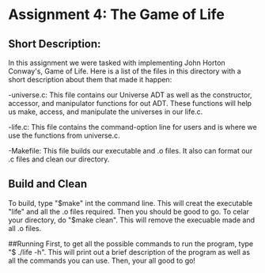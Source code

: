 # Assignment 4: The Game of Life

## Short Description:
In this assignment we were tasked with implementing John Horton Conway's, Game of Life. Here is a list of the files in this directory with a short description about them that made it happen:

-universe.c: This file contains our Universe ADT as well as the constructor, accessor, and manipulator functions for out ADT. These functions will help us make, access, and manipulate the universes in our life.c.

-life.c: This file contains the command-option line for users and is where we use the functions from universe.c. 

-Makefile: This file builds our executable and .o files. It also can format our .c files and clean our directory.

## Build and Clean
To build, type "$make" int the command line. This will creat the executable "life" and all the .o files required. Then you should be good to go. To celar your directory, do "$make clean". This will remove the execuable made and all .o files.

##Running
First, to get all the possible commands to run the program, type "$ ./life -h". This will print out a brief description of the program as well as all the commands you can use. Then, your all good to go!
